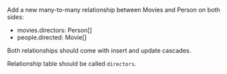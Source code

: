 Add a new many-to-many relationship between Movies and Person on both sides:

- movies.directors: Person[]
- people.directed: Movie[]

Both relationships should come with insert and update cascades.

Relationship table should be called `directors`.
